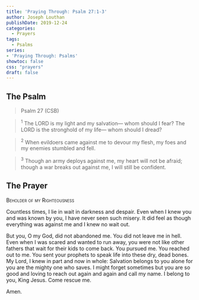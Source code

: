 ```yaml
---
title: 'Praying Through: Psalm 27:1-3'
author: Joseph Louthan
publishDate: 2019-12-24
categories:
  - Prayers
tags:
  - Psalms
series:
- 'Praying Through: Psalms'
showtoc: false
css: "prayers"
draft: false
---
```

## The Psalm

>Psalm 27 (CSB)  

><sup>1</sup> The LORD is my light and my salvation— whom should I fear? The LORD is the stronghold of my life— whom should I dread? 

><sup>2</sup> When evildoers came against me to devour my flesh, my foes and my enemies stumbled and fell. 

><sup>3</sup> Though an army deploys against me, my heart will not be afraid; though a war breaks out against me, I will still be confident. 

## The Prayer

<div style="font-variant: small-caps;">Beholder of my Righteousness</div>

Countless times, I lie in wait in darkness and despair. Even when I knew you and was known by you, I have never seen such misery. It did feel as though everything was against me and I knew no wait out.

But you, O my God, did not abandoned me. You did not leave me in hell. Even when I was scared and wanted to run away, you were not like other fathers that wait for their kids to come back. You pursued me. You reached out to me. You sent your prophets to speak life into these dry, dead bones.
My Lord, I knew in part and now in whole: Salvation belongs to  you alone for you are the mighty one who saves.
I might forget sometimes but you are so good and loving to reach out again and again and call my name.
I belong to you, King Jesus.
Come rescue me.

Amen.
